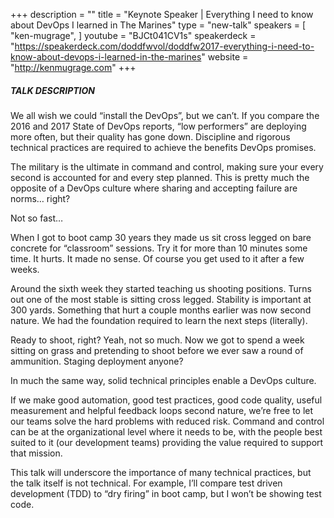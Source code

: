 +++
description = ""
title = "Keynote Speaker | Everything I need to know about DevOps I learned in The Marines"
type = "new-talk"
speakers = [
        "ken-mugrage",
]
youtube = "BJCt041CV1s"
speakerdeck = "https://speakerdeck.com/doddfwvol/doddfw2017-everything-i-need-to-know-about-devops-i-learned-in-the-marines"
website = "http://kenmugrage.com"
+++
##### TALK DESCRIPTION

We all wish we could “install the DevOps”, but we can’t. If you compare the 2016 and 2017 State of DevOps reports, “low performers” are deploying more often, but their quality has gone down. Discipline and rigorous technical practices are required to achieve the benefits DevOps promises.

The military is the ultimate in command and control, making sure your every second is accounted for and every step planned. This is pretty much the opposite of a DevOps culture where sharing and accepting failure are norms… right?

Not so fast…

When I got to boot camp 30 years they made us sit cross legged on bare concrete for “classroom” sessions. Try it for more than 10 minutes some time. It hurts. It made no sense. Of course you get used to it after a few weeks.

Around the sixth week they started teaching us shooting positions. Turns out one of the most stable is sitting cross legged. Stability is important at 300 yards. Something that hurt a couple months earlier was now second nature. We had the foundation required to learn the next steps (literally).

Ready to shoot, right? Yeah, not so much. Now we got to spend a week sitting on grass and pretending to shoot before we ever saw a round of ammunition. Staging deployment anyone?

In much the same way, solid technical principles enable a DevOps culture.

If we make good automation, good test practices, good code quality, useful measurement and helpful feedback loops second nature, we’re free to let our teams solve the hard problems with reduced risk. Command and control can be at the organizational level where it needs to be, with the people best suited to it (our development teams) providing the value required to support that mission.

This talk will underscore the importance of many technical practices, but the talk itself is not technical. For example, I’ll compare test driven development (TDD) to “dry firing” in boot camp, but I won’t be showing test code.